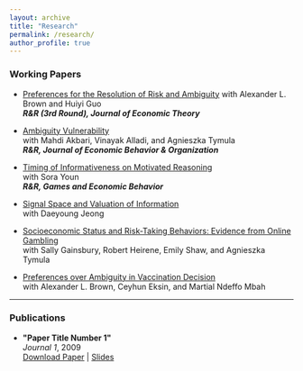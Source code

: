 ```yaml
---
layout: archive
title: "Research"
permalink: /research/
author_profile: true
---
```


### Working Papers

- [Preferences for the Resolution of Risk and Ambiguity](https://papers.ssrn.com/sol3/papers.cfm?abstract_id=4092231)
  with Alexander L. Brown and Huiyi Guo  
  **_R&R (3rd Round), Journal of Economic Theory_**
  
- [Ambiguity Vulnerability](https://papers.ssrn.com/sol3/papers.cfm?abstract_id=4655454)  
  with Mahdi Akbari, Vinayak Alladi, and Agnieszka Tymula  
  **_R&R, Journal of Economic Behavior & Organization_**

- [Timing of Informativeness on Motivated Reasoning](https://papers.ssrn.com/sol3/papers.cfm?abstract_id=5043225)  
  with Sora Youn  
  **_R&R, Games and Economic Behavior_**
  
- [Signal Space and Valuation of Information](https://papers.hyundamje.com/Signal_Space.pdf)  
  with Daeyoung Jeong

- [Socioeconomic Status and Risk-Taking Behaviors: Evidence from Online Gambling]()  
  with Sally Gainsbury, Robert Heirene, Emily Shaw, and Agnieszka Tymula
  
- [Preferences over Ambiguity in Vaccination Decision]()    
  with Alexander L. Brown, Ceyhun Eksin, and Martial Ndeffo Mbah 
   

---

### Publications

- **"Paper Title Number 1"**  
  *Journal 1*, 2009  
  [Download Paper](http://academicpages.github.io/files/paper1.pdf) | [Slides](http://academicpages.github.io/files/slides1.pdf)
